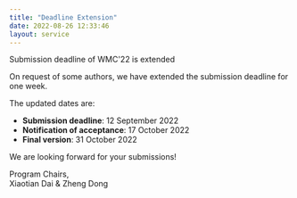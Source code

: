 ```yaml
---
title: "Deadline Extension"
date: 2022-08-26 12:33:46
layout: service
---
```


Submission deadline of WMC'22 is extended

On request of some authors, we have extended the submission deadline for one week.

The updated dates are:

- **Submission deadline**: 12 September 2022
- **Notification of acceptance**: 17 October 2022
- **Final version**: 31 October 2022

We are looking forward for your submissions!

Program Chairs,<br>
Xiaotian Dai & Zheng Dong
